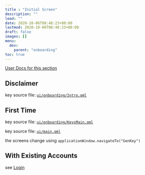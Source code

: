 ```yaml
---
title : "Initial Screen"
description: ""
lead: ""
date: 2020-10-06T08:48:23+00:00
lastmod: 2020-10-06T08:48:23+00:00
draft: false
images: []
menu:
  dev:
    parent: "onboarding"
toc: true
---
```


[User Docs for this section](/docs/onboarding/initial/)

## Disclaimer

key source file: [`ui/onboarding/Intro.qml`](https://github.com/status-im/status-desktop/blob/65a0cfbcd30eb7bde4e24cdb1680b3e03d8b1992/ui/onboarding/Intro.qml#L9)

## First Time

key source file: [`ui/onboarding/KeysMain.qml`](https://github.com/status-im/status-desktop/blob/65a0cfbcd30eb7bde4e24cdb1680b3e03d8b1992/ui/onboarding/KeysMain.qml#L8)

key source file: [`ui/main.qml`](https://github.com/status-im/status-desktop/blob/65a0cfbcd30eb7bde4e24cdb1680b3e03d8b1992/ui/main.qml#L357)

the screens change using `applicationWindow.navigateTo("GenKey")`

## With Existing Accounts

see [Login](../login)
